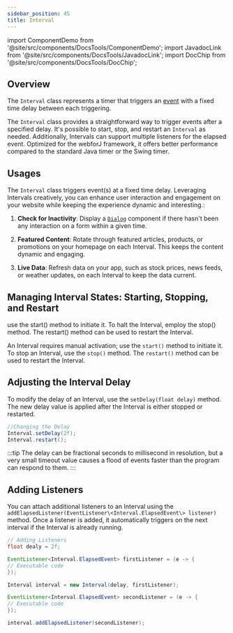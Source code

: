 ```yaml
---
sidebar_position: 45
title: Interval
---
```

import ComponentDemo from '@site/src/components/DocsTools/ComponentDemo';
import JavadocLink from '@site/src/components/DocsTools/JavadocLink';
import DocChip from '@site/src/components/DocsTools/DocChip';

<JavadocLink type="foundation" location="com/webforj/Interval" top='true'/>

## Overview
The `Interval` class represents a timer that triggers an [event](../ui/events) with a fixed time delay between each triggering.

The `Interval` class provides a straightforward way to trigger events after a specified delay. It's possible to start, stop, and restart an `Interval` as needed. Additionally, Intervals can support multiple listeners for the elapsed event.
Optimized for the webforJ framework, it offers better performance compared to the standard Java timer or the Swing timer.

## Usages
The `Interval` class triggers event(s) at a fixed time delay. Leveraging Intervals creatively, you can enhance user interaction and engagement on your website while keeping the experience dynamic and interesting.:

1. **Check for Inactivity**: Display a [`Dialog`](../components/dialog) component if there hasn't been any interaction on a form within a given time.

2. **Featured Content**: Rotate through featured articles, products, or promotions on your homepage on each Interval. This keeps the content dynamic and engaging.

3. **Live Data**: Refresh data on your app, such as stock prices, news feeds, or weather updates, on each Interval to keep the data current.

## Managing Interval States: Starting, Stopping, and Restart
 use the start() method to initiate it. To halt the Interval, employ the stop() method. The restart() method can be used to restart the Interval.

An Interval requires manual activation; use the `start()` method to initiate it. To stop an Interval, use the `stop()` method. The `restart()` method can be used to restart the Interval.

## Adjusting the Interval Delay

To modify the delay of an Interval, use the `setDelay(float delay)` method. The new delay value is applied after the Interval is either stopped or restarted.


```java
//Changing the Delay
Interval.setDelay(2f);
Interval.restart();
```

:::tip
The delay can be fractional seconds to millisecond in resolution, but a very small timeout value causes a flood of events faster than the program can respond to them.
:::

## Adding Listeners

You can attach additional listeners to an Interval using the `addElapsedListener(EventListener\<Interval.ElapsedEvent\> listener)` method. Once a listener is added, it automatically triggers on the next interval if the Interval is already running.

```java
// Adding Listeners
float dealy = 2f;

EventListener<Interval.ElapsedEvent> firstListener = (e -> {
// Executable code
});

Interval interval = new Interval(delay, firstListener);

EventListener<Interval.ElapsedEvent> secondListener = (e -> {
// Executable code
});

interval.addElapsedListener(secondListener);
```